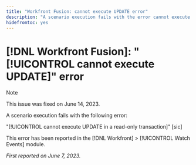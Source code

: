 ```yaml
---
title: "Workfront Fusion: cannot execute UPDATE error"
description: "A scenario execution fails with the error cannot execute UPDATE in a read-only transaction."
hidefromtoc: yes
---
```


# [!DNL Workfront Fusion]: "[!UICONTROL cannot execute UPDATE]" error

>[!NOTE]
>
>This issue was fixed on June 14, 2023.

A scenario execution fails with the following error:

"[!UICONTROL cannot execute UPDATE in a read-only transaction]" [sic]

This error has been reported in the [!DNL Workfront] > [!UICONTROL Watch Events] module.

_First reported on June 7, 2023._

